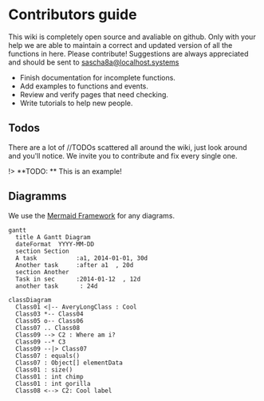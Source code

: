 <meta author="Sascha" />

# Contributors guide
This wiki is completely open source and avaliable on github. Only with your help we are able to maintain a correct and updated version of all the functions in here. Please contribute! Suggestions are always appreciated and should be sent to sascha8a@localhost.systems
* Finish documentation for incomplete functions.
* Add examples to functions and events.
* Review and verify pages that need checking.
* Write tutorials to help new people.

## Todos
There are a lot of //TODOs scattered all around the wiki, just look around and you'll notice. We invite you to contribute and fix every single one.

!> **TODO: ** This is an example!

## Diagramms
We use the [Mermaid Framework](https://github.com/knsv/mermaid) for any diagrams.
```mermaid
gantt
  title A Gantt Diagram
  dateFormat  YYYY-MM-DD
  section Section
  A task           :a1, 2014-01-01, 30d
  Another task     :after a1  , 20d
  section Another
  Task in sec      :2014-01-12  , 12d
  another task      : 24d
```
```mermaid
classDiagram
  Class01 <|-- AveryLongClass : Cool
  Class03 *-- Class04
  Class05 o-- Class06
  Class07 .. Class08
  Class09 --> C2 : Where am i?
  Class09 --* C3
  Class09 --|> Class07
  Class07 : equals()
  Class07 : Object[] elementData
  Class01 : size()
  Class01 : int chimp
  Class01 : int gorilla
  Class08 <--> C2: Cool label
```